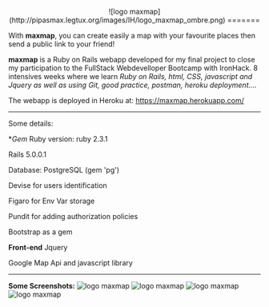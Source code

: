 
<p align="center">  ![logo maxmap](http://pipasmax.legtux.org/images/IH/logo_maxmap_ombre.png)
=======

With **maxmap**, you can create easily a map with your favourite places then send a public link to your friend!

**maxmap** is a Ruby on Rails webapp developed for my final project to close my participation to the FullStack Webdevelloper Bootcamp with IronHack. 8 intensives weeks where we learn *Ruby on Rails, html, CSS, javascript and Jquery as well as using Git, good practice, postman, heroku deployment....*

The webapp is deployed in Heroku at:
https://maxmap.herokuapp.com/

*****************
Some details:

**Gem*
Ruby version: ruby 2.3.1

Rails 5.0.0.1

Database: PostgreSQL (gem 'pg')

Devise for users identification

Figaro for Env Var storage

Pundit for adding authorization policies

Bootstrap as a gem

**Front-end**
Jquery

Google Map Api and javascript library

************
**Some Screenshots:**
![logo maxmap](http://pipasmax.legtux.org/images/IH/screenshot1.png)
![logo maxmap](http://pipasmax.legtux.org/images/IH/screenshot2.png)
![logo maxmap](http://pipasmax.legtux.org/images/IH/screenshot3.png)
![logo maxmap](http://pipasmax.legtux.org/images/IH/screenshot4.png)
